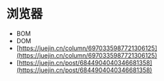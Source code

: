 # 浏览器

* BOM
* DOM
* [https://juejin.cn/column/6970335987721306125](https://juejin.cn/column/6970335987721306125)
* [https://juejin.cn/post/6844904040346681358](https://juejin.cn/post/6844904040346681358)
